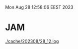 Mon Aug 28 12:58:06 EEST 2023
# JAM
<a href='./cache/202308/28_12.log'>./cache/202308/28_12.log</a>
